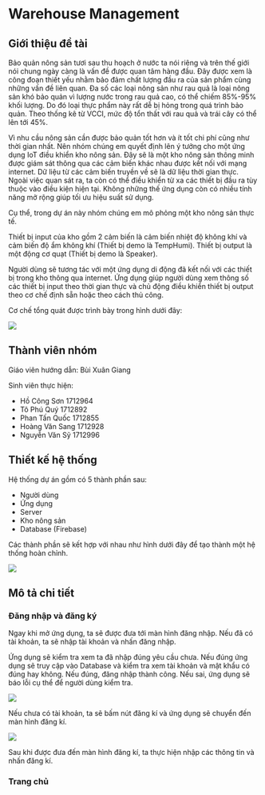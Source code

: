 # Warehouse Management

## Giới thiệu đề tài

Bảo quản nông sản tươi sau thu hoạch ở nước ta nói riêng và trên thế giới nói chung ngày càng là vấn đề được quan tâm hàng đầu. Đây được xem là công đoạn thiết yếu nhằm bảo đảm chất lượng đầu ra của sản phẩm cùng những vấn đề liên quan. Đa số các loại nông sản như rau quả là loại nông sản khó bảo quản vì lượng nước trong rau quả cao, có thể chiếm 85%-95% khối lượng. Do đó loại thực phẩm này rất dễ bị hỏng trong quá trình bảo quản. Theo thống kê từ VCCI, mức độ tổn thất với rau quả và trái cây có thể lên tới 45%.

Vì nhu cầu nông sản cần được bảo quản tốt hơn và ít tốt chi phí cũng như thời gian nhất. Nên nhóm chúng em quyết định lên ý tưởng cho một ứng dụng IoT điều khiển kho nông sản. Đây sẽ là một kho nông sản thông minh được giám sát thông qua các cảm biến khác nhau được kết nối với mạng internet. Dữ liệu từ các cảm biến truyền về sẽ là dữ liệu thời gian thực. Ngoài việc quan sát ra, ta còn có thể điều khiển từ xa các thiết bị đầu ra tùy thuộc vào điều kiện hiện tại. Không những thế ứng dụng còn có nhiều tính năng mở rộng giúp tối ưu hiệu suất sử dụng.

Cụ thể, trong dự án này nhóm chúng em mô phỏng một kho nông sản thực tế.

Thiết bị input của kho gồm 2 cảm biến là cảm biến nhiệt độ không khí và cảm biến độ ẩm không khí (Thiết bị demo là TempHumi). Thiết bị output là một động cơ quạt (Thiết bị demo là Speaker).

Người dùng sẽ tương tác với một ứng dụng di động đã kết nối với các thiết bị trong kho thông qua internet. Ứng dụng giúp người dùng xem thông số các thiết bị input theo thời gian thực và chủ động điều khiển thiết bị output theo cơ chế định sẵn hoặc theo cách thủ công.

Cơ chế tổng quát được trình bày trong hình dưới đây:

![](https://scontent.fvca1-2.fna.fbcdn.net/v/t1.15752-9/108943767_1361991273971618_5810066279860407823_n.png?_nc_cat=107&_nc_sid=ae9488&_nc_ohc=sY38WHvrKBIAX_NbPUG&_nc_ht=scontent.fvca1-2.fna&oh=445346c3bcc20bb7f4b48ac89c8975c8&oe=5F3307FC)

## Thành viên nhóm

Giáo viên hướng dẫn: Bùi Xuân Giang

Sinh viên thực hiện:
- Hồ Công Sơn     1712964
- Tô Phú Quý      1712892
- Phan Tấn Quốc   1712855
- Hoàng Văn Sang  1712928
- Nguyễn Văn Sỹ   1712996

## Thiết kế hệ thống

Hệ thống dự án gồm có 5 thành phần sau:
- Người dùng
- Ứng dụng
- Server
- Kho nông sản
- Database (Firebase)

Các thành phần sẽ kết hợp với nhau như hình dưới đây để tạo thành một hệ thống hoàn chỉnh.

![](https://scontent.fvca1-2.fna.fbcdn.net/v/t1.15752-9/109051684_734800797271173_8556610505957094046_n.png?_nc_cat=104&_nc_sid=ae9488&_nc_ohc=-GUEsBig_VsAX_SPFaq&_nc_ht=scontent.fvca1-2.fna&oh=c497b76455da61f75e0d7bb216da4fbf&oe=5F35DDC2)

## Mô tả chi tiết
### Đăng nhập và đăng ký

Ngay khi mở ứng dụng, ta sẽ được đưa tới màn hình đăng nhập. Nếu đã có tài khoản, ta sẽ nhập tài khoản và nhấn đăng nhập.

Ứng dụng sẽ kiểm tra xem ta đã nhập đúng yêu cầu chưa. Nếu đúng ứng dụng sẽ truy cập vào Database và kiểm tra xem tài khoản và mật khẩu có đúng hay không. Nếu đúng, đăng nhập thành công. Nếu sai, ứng dụng sẽ báo lỗi cụ thể để người dùng kiểm tra.

![](https://scontent.fvca1-2.fna.fbcdn.net/v/t1.15752-9/109014116_2481252698834665_1348439733629559756_n.png?_nc_cat=101&_nc_sid=ae9488&_nc_ohc=WMHYrpuqS0UAX_xuJfq&_nc_ht=scontent.fvca1-2.fna&oh=cb7744480f568173a94f209bd6862df6&oe=5F33CD8C)

Nếu chưa có tài khoản, ta sẽ bấm nút đăng kí và ứng dụng sẽ chuyển đến màn hình đăng kí.

![](https://scontent.fvca1-1.fna.fbcdn.net/v/t1.15752-9/107734806_308129543570024_6502924941859991031_n.png?_nc_cat=106&_nc_sid=ae9488&_nc_ohc=2r3WII6-sdkAX9bGn4I&_nc_ht=scontent.fvca1-1.fna&oh=8844d0fbc8cb9254d7966f523c0d52a0&oe=5F33A405)

Sau khi được đưa đến màn hình đăng kí, ta thực hiện nhập các thông tin và nhấn đăng kí.

### Trang chủ

